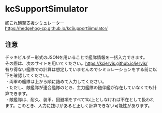 # kcSupportSimulator
艦これ砲撃支援シミュレーター  
https://hedgehog-cp.github.io/kcSupportSimulator/

## 注意
デッキビルダー形式のJSONを用いることで艦隊情報を一括入力できます。  
その際は、次のサイトを用いてください。https://kcjervis.github.io/jervis/  
有り得ない艦隊での計算は想定していませんのでシミュレーションをする前に以下を確認してください。  
・両軍の艦隊は上から順に詰めて入力してください。  
・ただし、敵艦隊が連合艦隊のとき、主力艦隊の随伴艦が存在していなくても計算できます。  
・敵艦隊は、耐久、装甲、回避項をすべて1以上としなければ不在として扱われます。このとき、入力に抜けがあると正しく計算できない可能性があります。  
